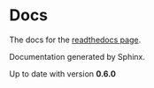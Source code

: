 # Docs


The docs for the [readthedocs page](https://easyconversion.readthedocs.io/en/latest/).

Documentation generated by Sphinx. 

Up to date with version **0.6.0**

